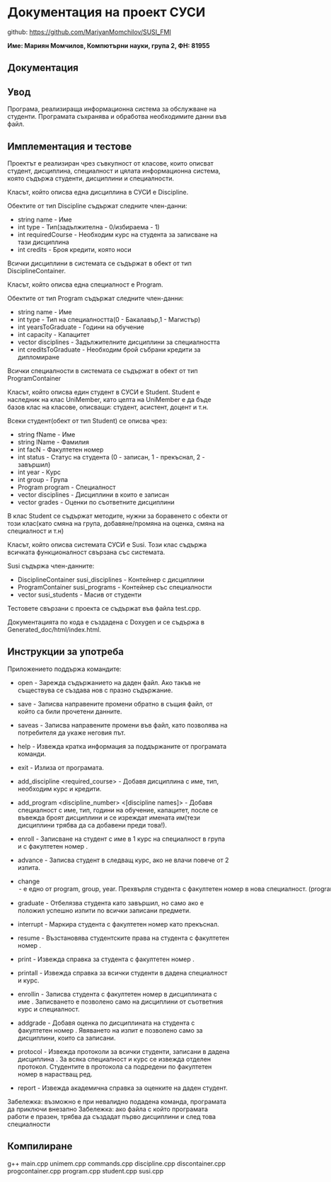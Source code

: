 # Документация на проект СУСИ

github: https://github.com/MariyanMomchilov/SUSI_FMI

**Име: Мариян Момчилов, Компютърни науки, група 2, ФН: 81955**

## Документация

## Увод

Програма, реализираща информационна система за обслужване на студенти. Програмата съхранява и обработва необходимите данни във файл.

## Имплементация и тестове

Проектът е реализиран чрез съвкупност от класове, които описват студент, дисциплина, специалност и цялата информационна система, която съдържа студенти, дисциплини и специалности.


Класът, който описва една дисциплина в СУСИ е Discipline.

Обектите от тип Discipline съдържат следните член-данни:

- string name - Име
- int type - Тип(задължителна - 0/избираема - 1)
- int requiredCourse - Необходим курс на студента за записване на тази дисциплина
- int credits - Броя кредити, която носи

Всички дисциплини в системата се съдържат в обект от тип DisciplineContainer. 

Класът, който описва една специалност е Program.

Обектите от тип Program съдържат следните член-данни:

- string name - Име
- int type - Тип на специалността(0 - Бакалавър,1 - Магистър)
- int yearsToGraduate - Години на обучение
- int capacity - Капацитет
- vector<Discipline> disciplines - Задължителните дисциплини за специалността
- int creditsToGraduate - Необходим брой събрани кредити за дипломиране

Всички специалности в системата се съдържат в обект от тип ProgramContainer

Класът, който описва един студент в СУСИ е Student. Student е наследник на клас UniMember, като целта на UniMember е да бъде базов клас на класове, описващи: студент, асистент, доцент и т.н. 

Всеки студент(обект от тип Student) се описва чрез:

- string fName - Име
- string lName - Фамилия
- int facN - Факултетен номер
- int status - Статус на студента (0 - записан, 1 - прекъснал, 2 - завършил)
- int year - Курс
- int group - Група
- Program program - Специалност
- vector<Discipline> disciplines - Дисциплини в които е записан
- vector<int> grades - Оценки по съответните дисциплини

В клас Student се съдържат методите, нужни за боравенето с обекти от този клас(като смяна на група, добавяне/промяна на оценка, смяна на специалност и т.н)

Класът, който описва системата СУСИ е Susi. Този клас съдържа всичката функционалност свързана със системата.

Susi съдържа член-данните:
- DisciplineContainer susi_disciplines - Контейнер с дисциплини
- ProgramContainer susi_programs - Контейнер със специалности
- vector<Student> susi_students - Масив от студенти


Тестовете свързани с проекта се съдържат във файла test.cpp.

Документацията по кода е създадена с Doxygen и се съдържа в Generated_doc/html/index.html.

## Инструкции за употреба

Приложението поддържа командите:

- open - Зарежда съдържанието на даден файл. Ако такъв не съществува се създава нов с празно съдържание.
- save - Записва направените промени обратно в същия файл, от който са били прочетени данните.
- saveas - Записва направените промени във файл, като позволява на потребителя да укаже неговия път.
- help - Извежда кратка информация за поддържаните от програмата команди.
- exit - Излиза от програмата.

- add_discipline <name> <type> <required_course> <credits> - Добавя дисциплина с име, тип, необходим курс и кредити.
- add_program <name> <type> <years> <capacity> <discipline_number> <[discipline names]> - Добавя специалност с име, тип, години на обучение, капацитет, после се въвежда броят дисциплини и се изреждат имената им(тези дисциплини трябва да са добавени преди това!).
- enroll <fn> <program> <group> <name> - Записване на студент с име <name> в 1 курс на специалност <program> в група <group> и с факултетен номер <fn>.
- advance <fn> - Записва студент в следващ курс, ако не влачи повече от 2 изпита.
- change <fn> <option> <value> - <option> е едно от program, group, year. Прехвърля студента с факултетен номер <fn> в нова специалност. (program), група (group) или курс (year) зададени чрез <value>. Прехвърлянето в група е възможно винаги. Прехвърлянето в следващ курс е възможно само, ако студентът е положил успешно изпитите по всички задължителни предмети от минали курсове, с евентуално изключение на максимум два курса. Прехвърляне в курс, различен от следващия, не е възможно. Прехвърлянето в друга специалност е възможно само, ако студентът е положил успешно изпити по всички задължителни предмети от минали курсове на новата специалност
- graduate <fn> - Отбелязва студента като завършил, но само ако е положил успешно изпити по всички записани предмети.
- interrupt <fn> - Маркира студента с факултетен номер <fn> като прекъснал.
- resume <fn> - Възстановява студентските права на студента с факултетен номер <fn>.
- print <fn> - Извежда справка за студента с факултетен номер <fn>.
- printall <program> <year> - Извежда справка за всички студенти в дадена специалност и курс.
- enrollin <fn> <course> - Записва студента с факултетен номер <fn> в дисциплината с име <course>. Записването е позволено само на дисциплини от съответния курс и специалност.
- addgrade <fn> <course> <grade> - Добавя оценка <grade> по дисциплината <course> на студента с факултетен номер <fn>. Явяването на изпит е позволено само за дисциплини, които са записани.
- protocol <course> - Извежда протоколи за всички студенти, записани в дадена дисциплина <course>. За всяка специалност и курс се извежда отделен протокол. Студентите в протокола са подредени по факултетен номер в нарастващ ред.
- report <fn> - Извежда академична справка за оценките на даден студент.

Забележка: възможно е при невалидно подадена команда, програмата да приключи внезапно
Забележка: ако файла с който програмата работи е празен, трябва да създадат първо дисциплини и след това специалности


## Компилиране

g++ main.cpp unimem.cpp commands.cpp discipline.cpp discontainer.cpp progcontainer.cpp program.cpp student.cpp susi.cpp


